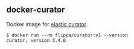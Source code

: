 docker-curator
--------------

Docker image for [elastic curator](https://github.com/elastic/curator/).

```shell
$ docker run --rm flippa/curator:v1 --version
curator, version 3.4.0
```
